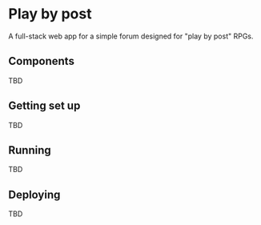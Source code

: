 # Play by post

A full-stack web app for a simple forum designed for "play by post" RPGs.

## Components

TBD

## Getting set up

TBD

## Running

TBD

## Deploying

TBD
